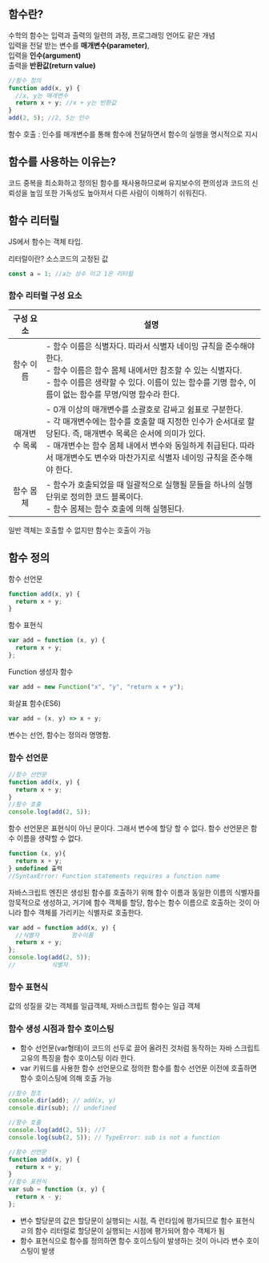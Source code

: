 ## 함수란?

수학의 함수는 입력과 출력의 일련의 과정, 프로그래밍 언어도 같은 개념 <br />
입력을 전달 받는 변수를 **매개변수(parameter)**, <br />
입력을 **인수(argument)** <br />
출력을 **반환값(return value)**

```javascript
//함수 정의
function add(x, y) {
  //x, y는 매개변수
  return x + y; //x + y는 반환값
}
add(2, 5); //2, 5는 인수
```

함수 호출 : 인수를 매개변수를 통해 함수에 전달하면서 함수의 실행을 명시적으로 지시

## 함수를 사용하는 이유는?

코드 중복을 최소화하고 정의된 함수를 재사용하므로써 유지보수의 편의성과 코드의 신뢰성을 높임
또한 가독성도 높아져서 다른 사람이 이해하기 쉬워진다.

## 함수 리터릴

JS에서 함수는 객체 타입. <br />

리터럴이란? 소스코드의 고정된 값

```javascript
const a = 1; //a는 상수 이고 1은 리터럴
```

### 함수 리터럴 구성 요소

|   구성 요소   | 설명                                                                                                                                                                                                                                                                                                       |
| :-----------: | ---------------------------------------------------------------------------------------------------------------------------------------------------------------------------------------------------------------------------------------------------------------------------------------------------------- |
|   함수 이름   | - 함수 이름은 식별자다. 따라서 식별자 네이밍 규칙을 준수해야 한다.<br>- 함수 이름은 함수 몸체 내에서만 참조할 수 있는 식별자다.<br>- 함수 이름은 생략할 수 있다. 이름이 있는 함수를 기명 함수, 이름이 없는 함수를 무명/익명 함수라 한다.                                                                   |
| 매개변수 목록 | - 0개 이상의 매개변수를 소괄호로 감싸고 쉼표로 구분한다.<br>- 각 매개변수에는 함수를 호출할 때 지정한 인수가 순서대로 할당된다. 즉, 매개변수 목록은 순서에 의미가 있다.<br>- 매개변수는 함수 몸체 내에서 변수와 동일하게 취급된다. 따라서 매개변수도 변수와 마찬가지로 식별자 네이밍 규칙을 준수해야 한다. |
|   함수 몸체   | - 함수가 호출되었을 때 일괄적으로 실행될 문들을 하나의 실행 단위로 정의한 코드 블록이다.<br>- 함수 몸체는 함수 호출에 의해 실행된다.                                                                                                                                                                       |

일반 객체는 호출할 수 없지만 함수는 호출이 가능

## 함수 정의

함수 선언문

```javascript
function add(x, y) {
  return x + y;
}
```

함수 표현식

```javascript
var add = function (x, y) {
  return x + y;
};
```

Function 생성자 함수

```javascript
var add = new Function("x", "y", "return x + y");
```

화살표 함수(ES6)

```javascript
var add = (x, y) => x + y;
```

변수는 선언, 함수는 정의라 명명함.

### 함수 선언문

```javascript
//함수 선언문
function add(x, y) {
  return x + y;
}
//함수 호출
console.log(add(2, 5));
```

함수 선언문은 표현식이 아닌 문이다. 그래서 변수에 할당 할 수 없다.
함수 선언문은 함수 이름을 생략할 수 없다.

```javascript
function (x, y){
  return x + y;
} undefined 출력
//SyntaxError: Function statements requires a function name
```

자바스크립트 엔진은 생성된 함수를 호출하기 위해 함수 이름과 동일한 이름의 식별자를 암묵적으로 생성하고, 거기에 함수 객체를 할당, 함수는 함수 이름으로 호출하는 것이 아니라 함수 객체를 가리키는 식별자로 호출한다.

```javascript
var add = function add(x, y) {
  //식별자         함수이름
  return x + y;
};
console.log(add(2, 5));
//          식별자
```

### 함수 표현식

값의 성질을 갖는 객체를 일급객체, 자바스크립트 함수는 일급 객체

### 함수 생성 시점과 함수 호이스팅

- 함수 선언문(var형태)이 코드의 선두로 끌어 올려진 것처럼 동작하는 자바 스크립트 고유의 특징을 함수 호이스팅 이라 한다.
- var 키워드를 사용한 함수 선언문으로 정의한 함수를 함수 선언문 이전에 호출하면 함수 호이스팅에 의해 호출 가능

```javascript
//함수 참조
console.dir(add); // add(x, y)
console.dir(sub); // undefined

//함수 호출
console.log(add(2, 5)); //7
console.log(sub(2, 5)); // TypeError: sub is not a function

//함수 선언문
function add(x, y) {
  return x + y;
}
//함수 표현식
var sub = function (x, y) {
  return x - y;
};
```

- 변수 할당문의 값은 할당문이 실행되는 시점, 즉 런타임에 평가되므로 함수 표현식ㄹ의 함수 리터럴로 할당문이 실행되는 시점에 평가되어 함수 객체가 됨
- 함수 표현식으로 함수를 정의하면 함수 호이스팅이 발생하는 것이 아니라 변수 호이스팅이 발생
